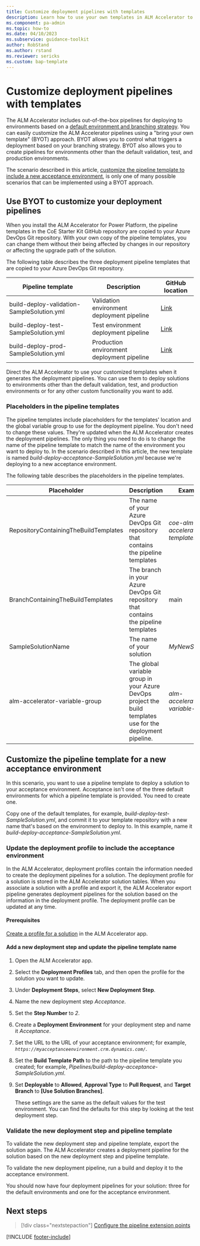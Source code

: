 ```yaml
---
title: Customize deployment pipelines with templates
description: Learn how to use your own templates in ALM Accelerator to customize Azure Pipelines for deployments to Power Platform environments.
ms.component: pa-admin
ms.topic: how-to
ms.date: 04/10/2023
ms.subservice: guidance-toolkit
author: RobStand
ms.author: rstand
ms.reviewer: sericks
ms.custom: bap-template
---
```


# Customize deployment pipelines with templates

The ALM Accelerator includes out-of-the-box pipelines for deploying to environments based on a [default environment and branching strategy](branching-environment-strategy.md). You can easily customize the ALM Accelerator pipelines using a "bring your own template" (BYOT) approach. BYOT allows you to control what triggers a deployment based on your branching strategy. BYOT also allows you to create pipelines for environments other than the default validation, test, and production environments.

The scenario described in this article, [customize the pipeline template to include a new acceptance environment](#customize-the-pipeline-template-for-a-new-acceptance-environment), is only one of many possible scenarios that can be implemented using a BYOT approach.

## Use BYOT to customize your deployment pipelines

When you install the ALM Accelerator for Power Platform, the pipeline templates in the CoE Starter Kit GitHub repository are copied to your Azure DevOps Git repository. With your own copy of the pipeline templates, you can change them without their being affected by changes in our repository or affecting the upgrade path of the solution.

The following table describes the three deployment pipeline templates that are copied to your Azure DevOps Git repository.

| Pipeline template | Description | GitHub location |
| ----------------- | ----------- | --------------- |
| build-deploy-validation-SampleSolution.yml | Validation environment deployment pipeline | [Link](https://github.com/microsoft/coe-alm-accelerator-templates/blob/main/Pipelines/build-deploy-validation-SampleSolution.yml) |
| build-deploy-test-SampleSolution.yml | Test environment deployment pipeline | [Link](https://github.com/microsoft/coe-alm-accelerator-templates/blob/main/Pipelines/build-deploy-test-SampleSolution.yml) |
| build-deploy-prod-SampleSolution.yml | Production environment deployment pipeline | [Link](https://github.com/microsoft/coe-alm-accelerator-templates/blob/main/Pipelines/build-deploy-prod-SampleSolution.yml) |

Direct the ALM Accelerator to use your customized templates when it generates the deployment pipelines. You can use them to deploy solutions to environments other than the default validation, test, and production environments or for any other custom functionality you want to add.

### Placeholders in the pipeline templates

The pipeline templates include placeholders for the templates' location and the global variable group to use for the deployment pipeline. You don't need to change these values. They're updated when the ALM Accelerator creates the deployment pipelines. The only thing you need to do is to change the name of the pipeline template to match the name of the environment you want to deploy to. In the scenario described in this article, the new template is named *build-deploy-acceptance-SampleSolution.yml* because we're deploying to a new acceptance environment.

The following table describes the placeholders in the pipeline templates.

| Placeholder | Description | Example |
| ----------- | ----------- | ------- |
| RepositoryContainingTheBuildTemplates | The name of your Azure DevOps Git repository that contains the pipeline templates | *coe-alm-accelerator-templates* |
| BranchContainingTheBuildTemplates | The branch in your Azure DevOps Git repository that contains the pipeline templates | main |
| SampleSolutionName | The name of your solution | *MyNewSolution* |
| alm-accelerator-variable-group | The global variable group in your Azure DevOps project the build templates use for the deployment pipeline. | *alm-accelerator-variable-group* |

## Customize the pipeline template for a new acceptance environment

In this scenario, you want to use a pipeline template to deploy a solution to your acceptance environment. Acceptance isn't one of the three default environments for which a pipeline template is provided. You need to create one.

Copy one of the default templates, for example, *build-deploy-test-SampleSolution.yml*, and commit it to your template repository with a new name that's based on the environment to deploy to. In this example, name it *build-deploy-acceptance-SampleSolution.yml*.

### Update the deployment profile to include the acceptance environment

In the ALM Accelerator, deployment profiles contain the information needed to create the deployment pipelines for a solution. The deployment profile for a solution is stored in the ALM Accelerator solution tables. When you associate a solution with a profile and export it, the ALM Accelerator export pipeline generates deployment pipelines for the solution based on the information in the deployment profile. The deployment profile can be updated at any time.

#### Prerequisites

[Create a profile for a solution](setup-deployment-user-profiles.md) in the ALM Accelerator app.

#### Add a new deployment step and update the pipeline template name

1. Open the ALM Accelerator app.
1. Select the **Deployment Profiles** tab, and then open the profile for the solution you want to update.
1. Under **Deployment Steps**, select **New Deployment Step**.
1. Name the new deployment step *Acceptance*.
1. Set the **Step Number** to *2*.
1. Create a **Deployment Environment** for your deployment step and name it *Acceptance*.
1. Set the URL to the URL of your acceptance environment; for example, *`https://myacceptanceenvironment.crm.dynamics.com/`*.
1. Set the **Build Template Path** to the path to the pipeline template you created; for example, *Pipelines/build-deploy-acceptance-SampleSolution.yml*.
1. Set **Deployable** to **Allowed**, **Approval Type** to **Pull Request**, and **Target Branch** to **[Use Solution Branches]**.  

    These settings are the same as the default values for the test environment. You can find the defaults for this step by looking at the test deployment step.

### Validate the new deployment step and pipeline template

To validate the new deployment step and pipeline template, export the solution again. The ALM Accelerator creates a deployment pipeline for the solution based on the new deployment step and pipeline template.

To validate the new deployment pipeline, run a build and deploy it to the acceptance environment.

You should now have four deployment pipelines for your solution: three for the default environments and one for the acceptance environment.

## Next steps

> [!div class="nextstepaction"]
> [Configure the pipeline extension points](./setup-hook-extensions.md)

[!INCLUDE [footer-include](../../includes/footer-banner.md)]
